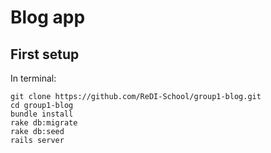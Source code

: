 # Blog app

## First setup
In terminal:
```
git clone https://github.com/ReDI-School/group1-blog.git
cd group1-blog
bundle install
rake db:migrate
rake db:seed
rails server

